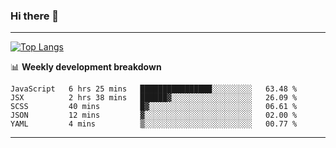 ### Hi there 👋

-------
[![Top Langs](https://github-readme-stats.vercel.app/api/top-langs/?username=ashish-r)](https://github.com/anuraghazra/github-readme-stats)

📊 **Weekly development breakdown**
<!--START_SECTION:waka-->
```text
JavaScript   6 hrs 25 mins   ████████████████░░░░░░░░░   63.48 % 
JSX          2 hrs 38 mins   ██████▓░░░░░░░░░░░░░░░░░░   26.09 % 
SCSS         40 mins         █▓░░░░░░░░░░░░░░░░░░░░░░░   06.61 % 
JSON         12 mins         ▓░░░░░░░░░░░░░░░░░░░░░░░░   02.00 % 
YAML         4 mins          ▒░░░░░░░░░░░░░░░░░░░░░░░░   00.77 % 
```
<!--END_SECTION:waka-->
-------

<!--
**ashish-r/ashish-r** is a ✨ _special_ ✨ repository because its `README.md` (this file) appears on your GitHub profile.

Here are some ideas to get you started:

- 🔭 I’m currently working on ...
- 🌱 I’m currently learning ...
- 👯 I’m looking to collaborate on ...
- 🤔 I’m looking for help with ...
- 💬 Ask me about ...
- 📫 How to reach me: ...
- 😄 Pronouns: ...
- ⚡ Fun fact: ...
-->
